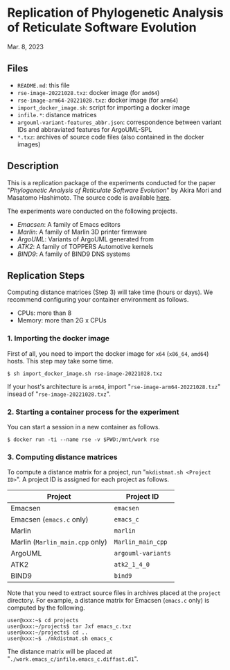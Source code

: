 # Replication of Phylogenetic Analysis of Reticulate Software Evolution

Mar. 8, 2023

## Files

* `README.md`: this file
* `rse-image-20221028.txz`: docker image (for `amd64`)
* `rse-image-arm64-20221028.txz`: docker image (for `arm64`)
* `import_docker_image.sh`: script for importing a docker image
* `infile.*`: distance matrices
* `argouml-variant-features_abbr.json`: correspondence between variant IDs and abbraviated features for ArgoUML-SPL
* `*.txz`: archives of source code files (also contained in the docker images)


## Description

This is a replication package of the experiments conducted for the paper "_Phylogenetic Analysis of Reticulate Software Evolution_" by Akira Mori and Masatomo Hashimoto.
The source code is available [here](https://github.com/mstmhsmt/rse).

The experiments ware conducted on the following projects.

* _Emacsen_: A family of Emacs editors
* _Marlin_: A family of Marlin 3D printer firmware
* _ArgoUML_: Variants of ArgoUML generated from 
* _ATK2_: A family of TOPPERS Automotive kernels
* _BIND9_: A family of BIND9 DNS systems


## Replication Steps

Computing distance matrices (Step 3) will take time (hours or days). We recommend configuring your container environment as follows.

* CPUs: more than 8
* Memory: more than 2G x CPUs

### 1. Importing the docker image

First of all, you need to import the docker image for `x64` (`x86_64`, `amd64`) hosts. This step may take some time.

    $ sh import_docker_image.sh rse-image-20221028.txz

If your host's architecture is `arm64`, import "`rse-image-arm64-20221028.txz`" insead of "`rse-image-20221028.txz`".


### 2. Starting a container process for the experiment

You can start a session in a new container as follows.

    $ docker run -ti --name rse -v $PWD:/mnt/work rse


### 3. Computing distance matrices

To compute a distance matrix for a project, run "`mkdistmat.sh <Project ID>`".
A project ID is assigned for each project as follows.

| Project | Project ID |
| ----    | ----       |
| Emacsen | `emacsen`  |
| Emacsen (`emacs.c` only) | `emacs_c` |
| Marlin  | `marlin`   |
| Marlin (`Marlin_main.cpp` only) | `Marlin_main_cpp` |
| ArgoUML | `argouml-variants` |
| ATK2    | `atk2_1_4_0` |
| BIND9   | `bind9`    |

Note that you need to extract source files in archives placed at the `project` directory.
For example, a distance matrix for Emacsen (`emacs.c` only) is computed by the following.

    user@xxx:~$ cd projects
    user@xxx:~/projects$ tar Jxf emacs_c.txz
    user@xxx:~/projects$ cd ..
    user@xxx:~$ ./mkdistmat.sh emacs_c

The distance matrix will be placed at "`./work.emacs_c/infile.emacs_c.diffast.d1`".
